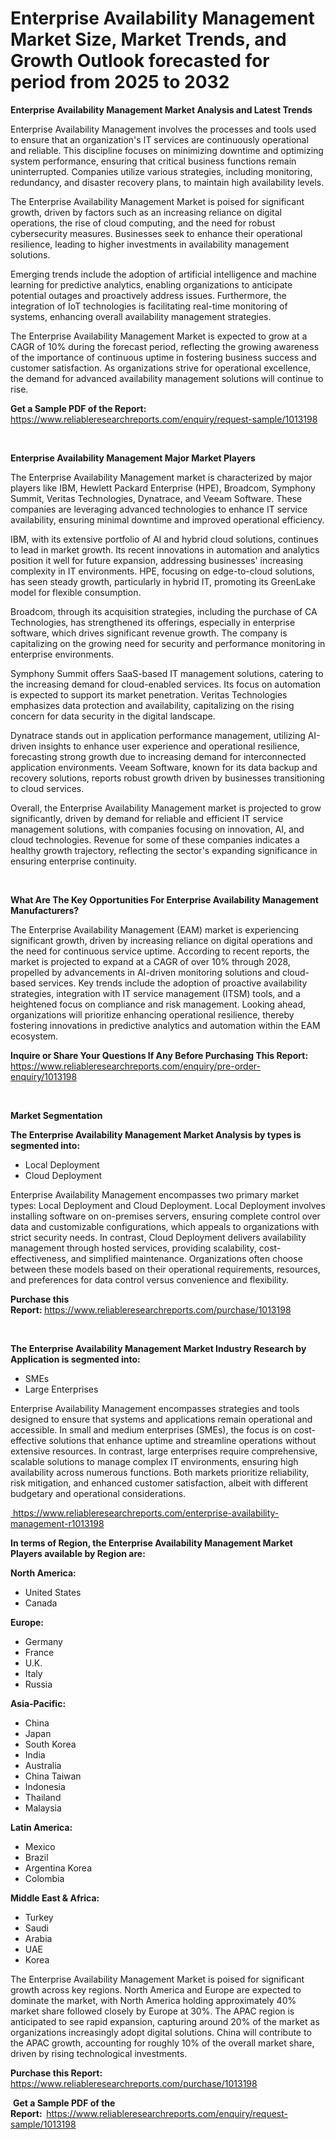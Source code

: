<p><h1>Enterprise Availability Management Market Size, Market Trends, and Growth Outlook forecasted for period from 2025 to 2032</h1></p><p><strong>Enterprise Availability Management Market Analysis and Latest Trends</strong></p>
<p><p>Enterprise Availability Management involves the processes and tools used to ensure that an organization's IT services are continuously operational and reliable. This discipline focuses on minimizing downtime and optimizing system performance, ensuring that critical business functions remain uninterrupted. Companies utilize various strategies, including monitoring, redundancy, and disaster recovery plans, to maintain high availability levels.</p><p>The Enterprise Availability Management Market is poised for significant growth, driven by factors such as an increasing reliance on digital operations, the rise of cloud computing, and the need for robust cybersecurity measures. Businesses seek to enhance their operational resilience, leading to higher investments in availability management solutions. </p><p>Emerging trends include the adoption of artificial intelligence and machine learning for predictive analytics, enabling organizations to anticipate potential outages and proactively address issues. Furthermore, the integration of IoT technologies is facilitating real-time monitoring of systems, enhancing overall availability management strategies. </p><p>The Enterprise Availability Management Market is expected to grow at a CAGR of 10% during the forecast period, reflecting the growing awareness of the importance of continuous uptime in fostering business success and customer satisfaction. As organizations strive for operational excellence, the demand for advanced availability management solutions will continue to rise.</p></p>
<p><strong>Get a Sample PDF of the Report:&nbsp;</strong> <a href="https://www.reliableresearchreports.com/enquiry/request-sample/1013198?utm_campaign=3130&utm_medium=2&utm_source=Github&utm_content=ia&utm_term=19042025&utm_id=enterprise-availability-management">https://www.reliableresearchreports.com/enquiry/request-sample/1013198</a></p>
<p>&nbsp;</p>
<p><strong>Enterprise Availability Management Major Market Players</strong></p>
<p><p>The Enterprise Availability Management market is characterized by major players like IBM, Hewlett Packard Enterprise (HPE), Broadcom, Symphony Summit, Veritas Technologies, Dynatrace, and Veeam Software. These companies are leveraging advanced technologies to enhance IT service availability, ensuring minimal downtime and improved operational efficiency.</p><p>IBM, with its extensive portfolio of AI and hybrid cloud solutions, continues to lead in market growth. Its recent innovations in automation and analytics position it well for future expansion, addressing businesses' increasing complexity in IT environments. HPE, focusing on edge-to-cloud solutions, has seen steady growth, particularly in hybrid IT, promoting its GreenLake model for flexible consumption.</p><p>Broadcom, through its acquisition strategies, including the purchase of CA Technologies, has strengthened its offerings, especially in enterprise software, which drives significant revenue growth. The company is capitalizing on the growing need for security and performance monitoring in enterprise environments.</p><p>Symphony Summit offers SaaS-based IT management solutions, catering to the increasing demand for cloud-enabled services. Its focus on automation is expected to support its market penetration. Veritas Technologies emphasizes data protection and availability, capitalizing on the rising concern for data security in the digital landscape.</p><p>Dynatrace stands out in application performance management, utilizing AI-driven insights to enhance user experience and operational resilience, forecasting strong growth due to increasing demand for interconnected application environments. Veeam Software, known for its data backup and recovery solutions, reports robust growth driven by businesses transitioning to cloud services.</p><p>Overall, the Enterprise Availability Management market is projected to grow significantly, driven by demand for reliable and efficient IT service management solutions, with companies focusing on innovation, AI, and cloud technologies. Revenue for some of these companies indicates a healthy growth trajectory, reflecting the sector's expanding significance in ensuring enterprise continuity.</p></p>
<p>&nbsp;</p>
<p><strong>What Are The Key Opportunities For Enterprise Availability Management Manufacturers?</strong></p>
<p><p>The Enterprise Availability Management (EAM) market is experiencing significant growth, driven by increasing reliance on digital operations and the need for continuous service uptime. According to recent reports, the market is projected to expand at a CAGR of over 10% through 2028, propelled by advancements in AI-driven monitoring solutions and cloud-based services. Key trends include the adoption of proactive availability strategies, integration with IT service management (ITSM) tools, and a heightened focus on compliance and risk management. Looking ahead, organizations will prioritize enhancing operational resilience, thereby fostering innovations in predictive analytics and automation within the EAM ecosystem.</p></p>
<p><strong>Inquire or Share Your Questions If Any Before Purchasing This Report:</strong> <a href="https://www.reliableresearchreports.com/enquiry/pre-order-enquiry/1013198?utm_campaign=3130&utm_medium=2&utm_source=Github&utm_content=ia&utm_term=19042025&utm_id=enterprise-availability-management">https://www.reliableresearchreports.com/enquiry/pre-order-enquiry/1013198</a></p>
<p>&nbsp;</p>
<p><strong>Market Segmentation</strong></p>
<p><strong>The Enterprise Availability Management Market Analysis by types is segmented into:</strong></p>
<p><ul><li>Local Deployment</li><li>Cloud Deployment</li></ul></p>
<p><p>Enterprise Availability Management encompasses two primary market types: Local Deployment and Cloud Deployment. Local Deployment involves installing software on on-premises servers, ensuring complete control over data and customizable configurations, which appeals to organizations with strict security needs. In contrast, Cloud Deployment delivers availability management through hosted services, providing scalability, cost-effectiveness, and simplified maintenance. Organizations often choose between these models based on their operational requirements, resources, and preferences for data control versus convenience and flexibility.</p></p>
<p><strong>Purchase this Report:&nbsp;</strong><a href="https://www.reliableresearchreports.com/purchase/1013198?utm_campaign=3130&utm_medium=2&utm_source=Github&utm_content=ia&utm_term=19042025&utm_id=enterprise-availability-management">https://www.reliableresearchreports.com/purchase/1013198</a></p>
<p>&nbsp;</p>
<p><strong>The Enterprise Availability Management Market Industry Research by Application is segmented into:</strong></p>
<p><ul><li>SMEs</li><li>Large Enterprises</li></ul></p>
<p><p>Enterprise Availability Management encompasses strategies and tools designed to ensure that systems and applications remain operational and accessible. In small and medium enterprises (SMEs), the focus is on cost-effective solutions that enhance uptime and streamline operations without extensive resources. In contrast, large enterprises require comprehensive, scalable solutions to manage complex IT environments, ensuring high availability across numerous functions. Both markets prioritize reliability, risk mitigation, and enhanced customer satisfaction, albeit with different budgetary and operational considerations.</p></p>
<p><a href="https://www.reliableresearchreports.com/enterprise-availability-management-r1013198?utm_campaign=3130&utm_medium=2&utm_source=Github&utm_content=ia&utm_term=19042025&utm_id=enterprise-availability-management">&nbsp;https://www.reliableresearchreports.com/enterprise-availability-management-r1013198</a></p>
<p><strong>In terms of Region, the Enterprise Availability Management Market Players available by Region are:</strong></p>
<p>
    <p> <strong> North America: </strong>
        <ul>
            <li>United States</li>
            <li>Canada</li>
        </ul>
        </p> 
    <p> <strong> Europe: </strong>
        <ul>
            <li>Germany</li>
            <li>France</li>
            <li>U.K.</li>
            <li>Italy</li>
            <li>Russia</li>
        </ul>
        </p> 
    <p> <strong> Asia-Pacific: </strong>
        <ul>
            <li>China</li>
            <li>Japan</li>
            <li>South Korea</li>
            <li>India</li>
            <li>Australia</li>
            <li>China Taiwan</li>
            <li>Indonesia</li>
            <li>Thailand</li>
            <li>Malaysia</li>
        </ul>
        </p> 
    <p> <strong> Latin America: </strong>
        <ul>
            <li>Mexico</li>
            <li>Brazil</li>
            <li>Argentina Korea</li>
            <li>Colombia</li>
        </ul>
        </p> 
    <p> <strong> Middle East & Africa: </strong>
        <ul>
            <li>Turkey</li>
            <li>Saudi</li>
            <li>Arabia</li>
            <li>UAE</li>
            <li>Korea</li>
        </ul>
    </p>
    </p>
<p><p>The Enterprise Availability Management Market is poised for significant growth across key regions. North America and Europe are expected to dominate the market, with North America holding approximately 40% market share followed closely by Europe at 30%. The APAC region is anticipated to see rapid expansion, capturing around 20% of the market as organizations increasingly adopt digital solutions. China will contribute to the APAC growth, accounting for roughly 10% of the overall market share, driven by rising technological investments.</p></p>
<p><strong>Purchase this Report: </strong><a href="https://www.reliableresearchreports.com/purchase/1013198?utm_campaign=3130&utm_medium=2&utm_source=Github&utm_content=ia&utm_term=19042025&utm_id=enterprise-availability-management">https://www.reliableresearchreports.com/purchase/1013198</a></p>
<p>&nbsp;<strong>Get a Sample PDF of the Report:&nbsp;&nbsp;</strong><a href="https://www.reliableresearchreports.com/enquiry/request-sample/1013198?utm_campaign=3130&utm_medium=2&utm_source=Github&utm_content=ia&utm_term=19042025&utm_id=enterprise-availability-management">https://www.reliableresearchreports.com/enquiry/request-sample/1013198</a></p>
<p><strong></strong></p>
<p><p></p><p></p><p></p></p>